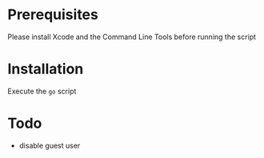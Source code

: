 # Prerequisites

Please install Xcode and the Command Line Tools before running the
script

# Installation

Execute the `go` script

# Todo

- disable guest user
